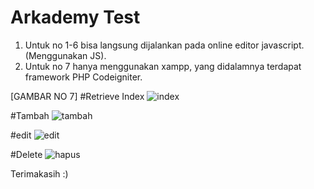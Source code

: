 # Arkademy Test
1. Untuk no 1-6 bisa langsung dijalankan pada online editor javascript. (Menggunakan JS).
2. Untuk no 7 hanya menggunakan xampp, yang didalamnya terdapat framework PHP Codeigniter.

[GAMBAR NO 7]
#Retrieve Index
![index](https://user-images.githubusercontent.com/17443546/60386409-abe6bc80-9abe-11e9-9aec-ae0f219769f9.JPG)

#Tambah
![tambah](https://user-images.githubusercontent.com/17443546/60386439-ecded100-9abe-11e9-8cc9-838e8b7b0aef.JPG)

#edit
![edit](https://user-images.githubusercontent.com/17443546/60386419-c5880400-9abe-11e9-9d06-9d5d6683a2fa.JPG)

#Delete
![hapus](https://user-images.githubusercontent.com/17443546/60386430-d9336a80-9abe-11e9-8457-9d2a522ec2fe.JPG)



Terimakasih :)
